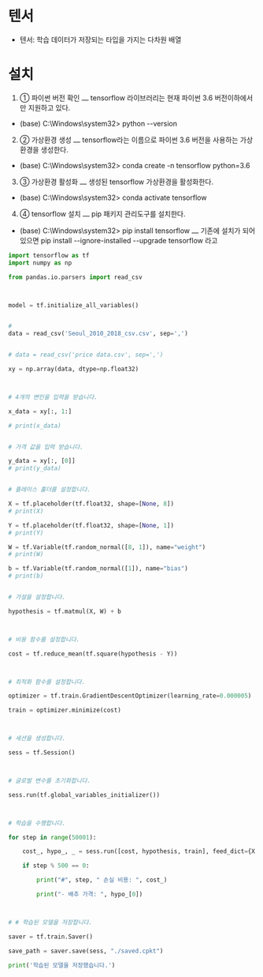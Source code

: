 # 텐서
- 텐서: 학습 데이터가 저장되는 타입을 가지는 다차원 배열

# 설치
1. ① 파이썬 버전 확인
⎼ tensorflow 라이브러리는 현재 파이썬 3.6 버전이하에서만 지원하고 있다.
- (base) C:\Windows\system32> python --version

2. ② 가상환경 생성
⎼ tensorflow라는 이름으로 파이썬 3.6 버전을 사용하는 가상환경을 생성한다.
- (base) C:\Windows\system32> conda create -n tensorflow python=3.6

3. ③ 가상환경 활성화
⎼ 생성된 tensorflow 가상환경을 활성화한다.
- (base) C:\Windows\system32> conda activate tensorflow

4. ④ tensorflow 설치
⎼ pip 패키지 관리도구를 설치한다.
- (base) C:\Windows\system32> pip install tensorflow
⎼ 기존에 설치가 되어있으면 pip install --ignore-installed --upgrade tensorflow 라고

```python
import tensorflow as tf
import numpy as np

from pandas.io.parsers import read_csv



model = tf.initialize_all_variables()


#
data = read_csv('Seoul_2010_2018_csv.csv', sep=',')


# data = read_csv('price data.csv', sep=',')

xy = np.array(data, dtype=np.float32)



# 4개의 변인을 입력을 받습니다.

x_data = xy[:, 1:]

# print(x_data)


# 가격 값을 입력 받습니다.

y_data = xy[:, [0]]
# print(y_data)


# 플레이스 홀더를 설정합니다.

X = tf.placeholder(tf.float32, shape=[None, 8])
# print(X)

Y = tf.placeholder(tf.float32, shape=[None, 1])
# print(Y)

W = tf.Variable(tf.random_normal([8, 1]), name="weight")
# print(W)

b = tf.Variable(tf.random_normal([1]), name="bias")
# print(b)


# 가설을 설정합니다.

hypothesis = tf.matmul(X, W) + b



# 비용 함수를 설정합니다.

cost = tf.reduce_mean(tf.square(hypothesis - Y))



# 최적화 함수를 설정합니다.

optimizer = tf.train.GradientDescentOptimizer(learning_rate=0.000005)

train = optimizer.minimize(cost)



# 세션을 생성합니다.

sess = tf.Session()



# 글로벌 변수를 초기화합니다.

sess.run(tf.global_variables_initializer())



# 학습을 수행합니다.

for step in range(50001):

    cost_, hypo_, _ = sess.run([cost, hypothesis, train], feed_dict={X: x_data, Y: y_data})

    if step % 500 == 0:

        print("#", step, " 손실 비용: ", cost_)

        print("- 배추 가격: ", hypo_[0])



# # 학습된 모델을 저장합니다.

saver = tf.train.Saver()

save_path = saver.save(sess, "./saved.cpkt")

print('학습된 모델을 저장했습니다.')



```
